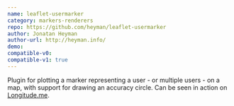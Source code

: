 ```yaml
---
name: leaflet-usermarker
category: markers-renderers
repo: https://github.com/heyman/leaflet-usermarker
author: Jonatan Heyman
author-url: http://heyman.info/
demo: 
compatible-v0:
compatible-v1: true
---
```


Plugin for plotting a marker representing a user - or multiple users - on a map,			with support for drawing an accuracy circle. Can be seen in action on			<a href="http://longitude.me">Longitude.me</a>.
